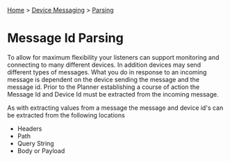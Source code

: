 ﻿[Home](../../Index.md) > [Device Messaging](../Index.md) > [Parsing](Index.md)

# Message Id Parsing

To allow for maximum flexibility your listeners can support monitoring and connecting to many different devices.  In addition devices may send different types of messages.  What you do in response to an incoming message is dependent on the device sending the message and the message id.  Prior to the Planner establishing a course of action the Message Id and Device Id must be extracted from the incoming message.

As with extracting values from a message the message and device id's can be extracted from the following locations
* Headers
* Path
* Query String 
* Body or Payload

